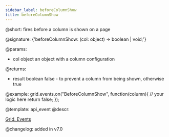 ```yaml
---
sidebar_label: beforeColumnShow
title: beforeColumnShow
---          
```


@short: fires before a column is shown on a page

@signature: {'beforeColumnShow: (col: object) => boolean | void;'}

@params: 
- col   object  an object with a column configuration


@returns:
- result	boolean		false - to prevent a column from being shown, otherwise true

@example:
grid.events.on("BeforeColumnShow", function(column){
    // your logic here
    return false;
});


@template: api_event
@descr:


[Grid. Events](https://snippet.dhtmlx.com/9zeyp4ds)

@changelog: added in v7.0
